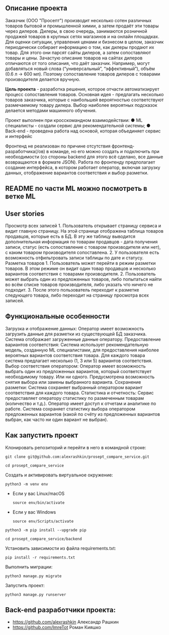 ## Описание проекта
Заказчик (ООО "Просепт") производит несколько сотен различных товаров бытовой и промышленной химии, а затем продаёт эти товары через дилеров. Дилеры, в свою очередь, занимаются розничной продажей товаров в крупных сетях магазинов и на онлайн площадках. Для оценки ситуации, управления ценами и бизнесом в целом, заказчик периодически собирает информацию о том, как дилеры продают их товар. Для этого они парсят сайты дилеров, а затем сопоставляют товары и цены. Зачастую описание товаров на сайтах дилеров отличаются от того описания, что даёт заказчик. Например, могут добавляться новый слова (“универсальный”, “эффективный”), объём (0.6 л -> 600 мл). Поэтому сопоставление товаров дилеров с товарами производителя делается вручную.

**Цель проекта** - разработка решения, которое отчасти автоматизирует процесс сопоставления товаров. Основная идея - предлагать несколько товаров заказчика, которые с наибольшей вероятностью соответствуют размечаемому товару дилера. Выбор наиболее вероятных подсказок делается методами машинного обучения.

Проект выполнен при кросскомандном взаимодействии:
●
ML специалисты - создали сервис для рекомендательной системы;
●
Back-end - проведена работа над основой, которая объединяет сервис и интерфейс

Фронтенд не реализован по причине отсутствия фронтенд-разработчика(/ов) в команде, но его можно создать и подключить при необходимости (со стороны backend для этого всё сделано, все данные возвращаются в формате JSON). Работа по фронтенду предполагает создание интерфейса, в котором работает оператор, включая загрузку данных, отображение вариантов соответствия и выбор разметки.

## README по части ML можно посмотреть в ветке ML

## User stories
Просмотр всех записей
1.
Пользователь открывает страницу сервиса и видит главную
страницу. На этой странице отображена таблица товаров продавцов, которые
есть в БД. В эту же таблицу выводится дополнительная информация по
товарам продавцов - дата получения записи, статус (есть сопоставление с
товаром производителя или нет), с каким товаром производителя
сопоставлена.
2.
У пользователя есть возможность отфильтровать записи таблицы по дате и
статусу.
Разметка товаров
1.
Пользователь может перейти в режим разметки товаров. В этом режиме он
видит один товар продавцов и несколько вариантов соответствия с товарами
производителя.
2.
Пользователь может выбрать один из предложенных товаров, либо попытаться
найти во всём списке товаров производителя, либо указать что ничего не
подходит.
3.
После этого пользователь переходит к разметке следующего товара, либо
переходит на страницу просмотра всех записей.

## Функциональные особенности
Загрузка и отображение данных:
Оператор имеет возможность загрузить данные для разметки из
существующей БД заказчика.
Система отображает загруженные данные оператору.
Предоставление вариантов соответствия:
Система использует рекомендательную модель, созданную ML
специалистами, для предоставления наиболее вероятных вариантов соответствия
товара.
Для каждого товара система предлагает несколько (1, 3 или 5) вариантов соответствия.
Выбор соответствия оператором:
Оператор имеет возможность выбрать один из предложенных вариантов,
который соответствует необходимому товару. Или ни одного.
Предусмотрена возможность снятия выбора или замены выбранного
варианта.
Сохранение разметки:
Система сохраняет выбранный оператором вариант соответствия для каждого
товара.
Статистика и отчетность:
Сервис предоставляет оператору статистику по размеченным товарам
(количество и т.д.).
Оператор имеет доступ к отчетам и аналитике по работе.
Система сохраняет статистику выбора оператором предложенных вариантов (какой по
счёту из предложенных вариантов выбран, как часто ни один вариант не выбран).


## Как запустить проект

Клонировать репозиторий и перейти в него в командной строке:

```
git clone git@github.com:alexrashkin/prosept_compare_service.git
```

```
cd prosept_compare_service
```

Cоздать и активировать виртуальное окружение:

```
python3 -m venv env
```

* Если у вас Linux/macOS

    ```
    source env/bin/activate
    ```

* Если у вас Windows

    ```
    source env/Scripts/activate
    ```

```
python3 -m pip install --upgrade pip
```

```
cd prosept_compare_service/backend
```

Установить зависимости из файла requirements.txt:

```
pip install -r requirements.txt
```

Выполнить миграции:

```
python3 manage.py migrate
```

Запустить проект:

```
python3 manage.py runserver
```

## Back-end разработчики проекта:

- https://github.com/alexrashkin Александр Рашкин
- https://github.com/ImreTot Роман Кияшко
